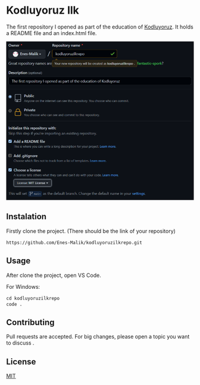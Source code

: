 # Kodluyoruz Ilk
The first repository I opened as part of the education of <u>[Kodluyoruz](#)</u>. It holds a README file and an index.html file.

![ilkRepo](images/kodluyoruzilkrepo.PNG)
## Instalation
Firstly clone the project. (There should be the link of your repository)

``` 
https://github.com/Enes-Malik/kodluyoruzilkrepo.git 
```

## Usage
After clone the project, open  VS Code.

For Windows:
``` 
cd kodluyoruzilkrepo
code . 
```

## Contributing
Pull requests are accepted. For big changes, please open a topic you want to discuss .

## License

<u>[MIT](#)</u>